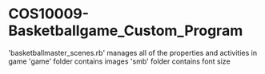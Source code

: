 # COS10009-Basketballgame_Custom_Program

'basketballmaster_scenes.rb' manages all of the properties and activities in game
'game' folder contains images
'smb' folder contains font size


